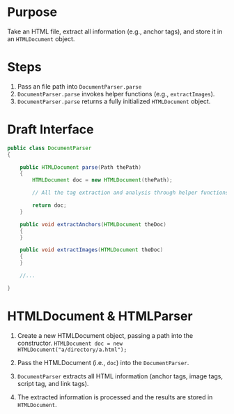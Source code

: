 # Purpose

Take an HTML file, extract all information (e.g., anchor tags), and store it in
an `HTMLDocument` object.


# Steps

  1. Pass an file path into `DocumentParser.parse`
  2. `DocumentParser.parse` invokes helper functions (e.g., `extractImages`).
  3. `DocumentParser.parse` returns a fully initialized `HTMLDocument` object.


# Draft Interface

```java
public class DocumentParser
{

    public HTMLDocument parse(Path thePath)
    {
        HTMLDocument doc = new HTMLDocument(thePath);

        // All the tag extraction and analysis through helper functions.

        return doc;
    }

    public void extractAnchors(HTMLDocument theDoc)
    {
    }

    public void extractImages(HTMLDocument theDoc)
    {
    }

    //...

}
```

# HTMLDocument & HTMLParser

  1. Create a new HTMLDocument object, passing a path into the constructor.
    `HTMLDocument doc = new HTMLDocument("a/directory/a.html");`

  2. Pass the HTMLDocument (i.e., `doc`) into the `DocumentParser`.

  3. `DocumentParser` extracts all HTML information (anchor tags, image tags,
     script tag, and link tags).

  4. The extracted information is processed and the results are stored in
     `HTMLDocument`.

























